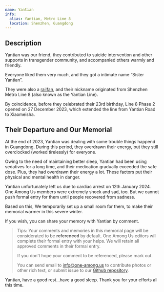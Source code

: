 ```yaml
---
name: Yantian
info:
  alias: Yantian, Metro Line 8
  location: Shenzhen, Guangdong
---
```


## Description

Yantian was our friend, they contributed to suicide intervention and other supports in transgender community, and accompanied others warmly and friendly.

Everyone liked them very much, and they got a intimate name “Sister Yantian”.

They were also a [railfan](https://en.wikipedia.org/wiki/Railfan), and their nickname originated from Shenzhen Metro Line 8 (also known as the Yantian Line).

By coincidence, before they celebrated their 23rd birthday, Line 8 Phase 2 opened on 27 December 2023, which extended the line from Yantian Road to Xiaomeisha.

## Their Departure and Our Memorial

At the end of 2023, Yantian was dealing with some trouble things happend in Guangdong. During this period, they overdrawn their energy, but they still overclocked (worked tirelessly) for everyone.

Owing to the need of maintaining better sleep, Yantian had been using sedatives for a long time, and their medication gradually exceeded the safe dose.
Plus, they had overdrawn their energy a lot.
These factors put their physical and mental health in danger.

Yantian unfortunately left us due to cardiac arrest on 12th January 2024.
One Among Us members were extremely shock and sad, too. 
But we cannot push formal entry for them until people recovered from sadness.

Based on this, We temporarily set up a small room for them, to make their memorial warmer in this severe winter.

If you wish, you can share your memory with Yantian by comment.

> Tips: Your comments and memories in this memorial page will be considerated to be **referenced** by default. One Among Us editors will complete their formal entry with your helps. We will retain all approved comments in their formal entry.
>
> If you don't hope your comment to be referenced, please mark out.
>
> You can send email to [info@one-among.us](mailto:info@one-among.us) to contribute photos or other rich text, or submit issue to our [Github repository](https://github.com/one-among-us/data).

Yantian, have a good rest...have a good sleep. Thank you for your efforts all this time.